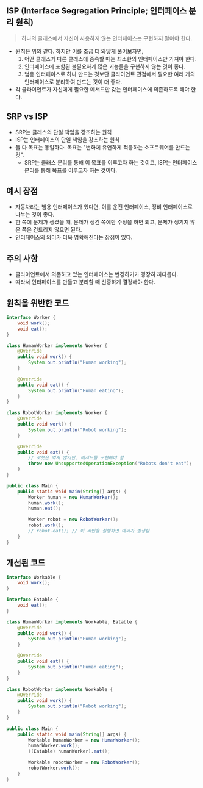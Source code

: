 ## ISP (Interface Segregation Principle; 인터페이스 분리 원칙)

> 하나의 클래스에서 자신이 사용하지 않는 인터페이스는 구현하지 말아야 한다.

- 원칙은 위와 같다. 하지만 이를 조금 더 와닿게 풀어보자면,
  1. 어떤 클래스가 다른 클래스에 종속할 때는 최소한의 인터페이스만 가져야 한다.
  2. 인터페이스에 포함된 불필요하게 많은 기능들을 구현하지 않는 것이 좋다.
  3. 범용 인터페이스로 하나 만드는 것보단 클라이언트 관점에서 필요한 여러 개의 인터페이스로 분리하여 만드는 것이 더 좋다.
- 각 클라이언트가 자신에게 필요한 메서드만 갖는 인터페이스에 의존하도록 해야 한다.

## SRP vs ISP

- SRP는 클래스의 단일 책임을 강조하는 원칙
- ISP는 인터페이스의 단일 책임을 강조하는 원칙
- 둘 다 목표는 동일하다. 목표는 "변화에 유연하게 적응하는 소프트웨어를 만드는 것".
  - SRP는 클래스 분리를 통해 이 목표를 이루고자 하는 것이고, ISP는 인터페이스 분리를 통해 목표를 이루고자 하는 것이다.


## 예시 장점

- 자동차라는 범용 인터페이스가 있다면, 이를 운전 인터페이스, 정비 인터페이스로 나누는 것이 좋다.
- 한 쪽에 문제가 생겼을 때, 문제가 생긴 쪽에만 수정을 하면 되고, 문제가 생기지 않은 쪽은 건드리지 않으면 된다.
- 인터페이스의 의미가 더욱 명확해진다는 장점이 있다.

## 주의 사항

- 클라이언트에서 의존하고 있는 인터페이스는 변경하기가 굉장히 까다롭다.
- 따라서 인터페이스를 만들고 분리할 때 신중하게 결정해야 한다.


## 원칙을 위반한 코드

```java
interface Worker {
    void work();
    void eat();
}

class HumanWorker implements Worker {
    @Override
    public void work() {
        System.out.println("Human working");
    }

    @Override
    public void eat() {
        System.out.println("Human eating");
    }
}

class RobotWorker implements Worker {
    @Override
    public void work() {
        System.out.println("Robot working");
    }

    @Override
    public void eat() {
        // 로봇은 먹지 않지만, 메서드를 구현해야 함
        throw new UnsupportedOperationException("Robots don't eat");
    }
}

public class Main {
    public static void main(String[] args) {
        Worker human = new HumanWorker();
        human.work();
        human.eat();

        Worker robot = new RobotWorker();
        robot.work();
        // robot.eat(); // 이 라인을 실행하면 예외가 발생함
    }
}
```

## 개선된 코드

```java
interface Workable {
    void work();
}

interface Eatable {
    void eat();
}

class HumanWorker implements Workable, Eatable {
    @Override
    public void work() {
        System.out.println("Human working");
    }

    @Override
    public void eat() {
        System.out.println("Human eating");
    }
}

class RobotWorker implements Workable {
    @Override
    public void work() {
        System.out.println("Robot working");
    }
}

public class Main {
    public static void main(String[] args) {
        Workable humanWorker = new HumanWorker();
        humanWorker.work();
        ((Eatable) humanWorker).eat();

        Workable robotWorker = new RobotWorker();
        robotWorker.work();
    }
}
```
